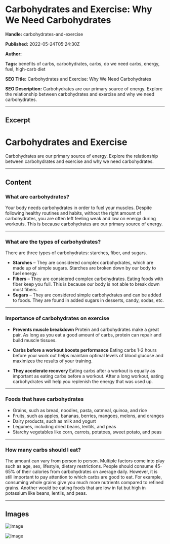 # Carbohydrates and Exercise: Why We Need Carbohydrates

**Handle:** carbohydrates-and-exercise

**Published:** 2022-05-24T05:24:30Z

**Author:**  

**Tags:** benefits of carbs, carbohydrates, carbs, do we need carbs, energy, fuel, high-carb diet

**SEO Title:** Carbohydrates and Exercise: Why We Need Carbohydrates

**SEO Description:** Carbohydrates are our primary source of energy. Explore the relationship between carbohydrates and exercise and why we need carbohydrates.

---

## Excerpt

# Carbohydrates and Exercise

Carbohydrates are our primary source of energy. Explore the relationship between carbohydrates and exercise and why we need carbohydrates.

---

## Content

### What are carbohydrates?

Your body needs carbohydrates in order to fuel your muscles. Despite following healthy routines and habits, without the right amount of carbohydrates, you are often left feeling weak and low on energy during workouts. This is because carbohydrates are our primary source of energy.

---

### What are the types of carbohydrates?

There are three types of carbohydrates: starches, fiber, and sugars.

- **Starches** – They are considered complex carbohydrates, which are made up of simple sugars. Starches are broken down by our body to fuel energy.
- **Fibers** – They are considered complex carbohydrates. Eating foods with fiber keep you full. This is because our body is not able to break down most fibers.
- **Sugars** – They are considered simple carbohydrates and can be added to foods. They are found in added sugars in desserts, candy, sodas, etc.

---

### Importance of carbohydrates on exercise

- **Prevents muscle breakdown**
  Protein and carbohydrates make a great pair. As long as you eat a good amount of carbs, protein can repair and build muscle tissues.

- **Carbs before a workout boosts performance**
  Eating carbs 1-2 hours before your work out helps maintain optimal levels of blood glucose and maximizes the results of your training.

- **They accelerate recovery**
  Eating carbs after a workout is equally as important as eating carbs before a workout. After a long workout, eating carbohydrates will help you replenish the energy that was used up.

---

### Foods that have carbohydrates

- Grains, such as bread, noodles, pasta, oatmeal, quinoa, and rice
- Fruits, such as apples, bananas, berries, mangoes, melons, and oranges
- Dairy products, such as milk and yogurt
- Legumes, including dried beans, lentils, and peas
- Starchy vegetables like corn, carrots, potatoes, sweet potato, and peas

---

### How many carbs should I eat?

The amount can vary from person to person. Multiple factors come into play such as age, sex, lifestyle, dietary restrictions. People should consume 45-65% of their calories from carbohydrates on average daily. However, it is still important to pay attention to which carbs are good to eat. For example, consuming whole grains give you much more nutrients compared to refined grains. Another would be eating foods that are low in fat but high in potassium like beans, lentils, and peas.

---

## Images

![Image](undefined)

![Image](undefined)

